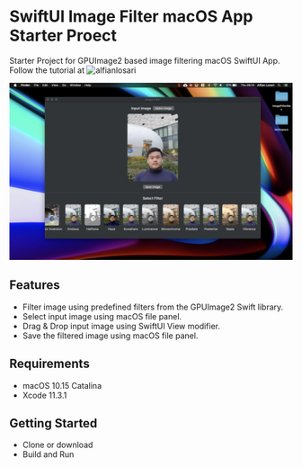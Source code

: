 # SwiftUI Image Filter macOS App Starter Proect
Starter Project for GPUImage2 based image filtering macOS SwiftUI App. Follow the tutorial at ![alfianlosari](https://www.alfianlosari.com/posts/building-image-filter-macos-app-with-swiftui/ "Building SwiftUI Image Filter macOS app tutorial")

![Alt text](./promo.jpg?raw=true "Image Filter macOS App")

## Features
- Filter image using predefined filters from the GPUImage2 Swift library.
- Select input image using macOS file panel.
- Drag & Drop input image using SwiftUI View modifier.
- Save the filtered image using macOS file panel.

## Requirements
- macOS 10.15 Catalina
- Xcode 11.3.1

## Getting Started
- Clone or download
- Build and Run
